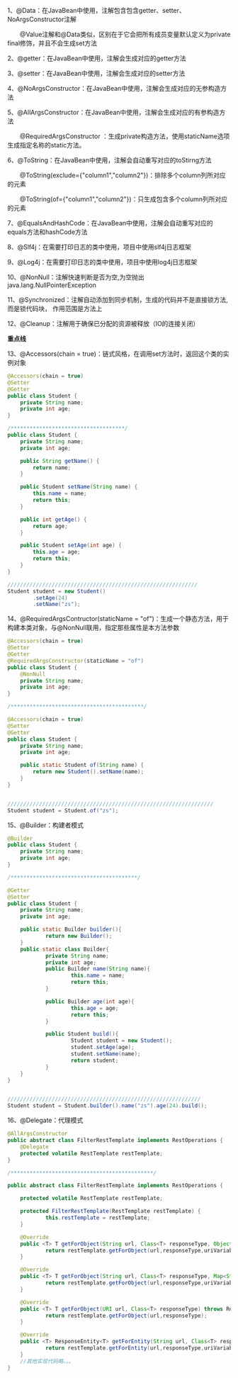 1、@Data：在JavaBean中使用，注解包含包含getter、setter、NoArgsConstructor注解

　　@Value注解和@Data类似，区别在于它会把所有成员变量默认定义为private final修饰，并且不会生成set方法

2、@getter：在JavaBean中使用，注解会生成对应的getter方法

3、@setter：在JavaBean中使用，注解会生成对应的setter方法

4、@NoArgsConstructor：在JavaBean中使用，注解会生成对应的无参构造方法

5、@AllArgsConstructor：在JavaBean中使用，注解会生成对应的有参构造方法

　　@RequiredArgsConstructor ：生成private构造方法，使用staticName选项生成指定名称的static方法。

6、@ToString：在JavaBean中使用，注解会自动重写对应的toStirng方法

　　@ToString(exclude={"column1","column2"})：排除多个column列所对应的元素

　　@ToString(of={"column1","column2"})：只生成包含多个column列所对应的元素

7、@EqualsAndHashCode：在JavaBean中使用，注解会自动重写对应的equals方法和hashCode方法

8、@Slf4j：在需要打印日志的类中使用，项目中使用slf4j日志框架

9、@Log4j：在需要打印日志的类中使用，项目中使用log4j日志框架

10、@NonNull：注解快速判断是否为空,为空抛出java.lang.NullPointerException

11、@Synchronized：注解自动添加到同步机制，生成的代码并不是直接锁方法,而是锁代码块， 作用范围是方法上

12、@Cleanup：注解用于确保已分配的资源被释放（IO的连接关闭）

**重点线**

13、@Accessors(chain = true)：链式风格，在调用set方法时，返回这个类的实例对象

```java
@Accessors(chain = true)
@Setter
@Getter
public class Student {
    private String name;
    private int age;
}

/************************************/
public class Student {
    private String name;
    private int age;

    public String getName() {
        return name;
    }

    public Student setName(String name) {
        this.name = name;
        return this;
    }

    public int getAge() {
        return age;
    }

    public Student setAge(int age) {
        this.age = age;
        return this;
    }
}

////////////////////////////////////////////////////////////
Student student = new Student()
        .setAge(24)
        .setName("zs");
```

14、@RequiredArgsContructor(staticName = "of")：生成一个静态方法，用于构建本类对象，与@NonNull联用，指定那些属性是本方法参数

```java
@Accessors(chain = true)
@Setter
@Getter
@RequiredArgsConstructor(staticName = "of")
public class Student {
    @NonNull 
    private String name;
    private int age;
}

/******************************************/

@Accessors(chain = true)
@Setter
@Getter
public class Student {
    private String name;
    private int age;

    public static Student of(String name) {
        return new Student().setName(name);
    } 
}


/////////////////////////////////////////////////////////////////
Student student = Student.of("zs");
```

15、@Builder：构建者模式

```java
@Builder
public class Student {
    private String name;
    private int age;
}

/****************************************/

@Getter
@Setter
public class Student {
    private String name;
    private int age;

    public static Builder builder(){
            return new Builder();
    }
    public static class Builder{
            private String name;
            private int age;
            public Builder name(String name){
                    this.name = name;
                    return this;
            }

            public Builder age(int age){
                    this.age = age;
                    return this;
            }

            public Student build(){
                    Student student = new Student();
                    student.setAge(age);
                    student.setName(name);
                    return student;
            }
    }
}


/////////////////////////////////////////////////////////////
Student student = Student.builder().name("zs").age(24).build();
```

16、@Delegate：代理模式

```java
@AllArgsConstructor
public abstract class FilterRestTemplate implements RestOperations {
    @Delegate
    protected volatile RestTemplate restTemplate;
}

/*********************************************/

public abstract class FilterRestTemplate implements RestOperations {

    protected volatile RestTemplate restTemplate;

    protected FilterRestTemplate(RestTemplate restTemplate) {
            this.restTemplate = restTemplate;
    }

    @Override
    public <T> T getForObject(String url, Class<T> responseType, Object... uriVariables) throws RestClientException {
            return restTemplate.getForObject(url,responseType,uriVariables);
    }

    @Override
    public <T> T getForObject(String url, Class<T> responseType, Map<String, ?> uriVariables) throws RestClientException {
            return restTemplate.getForObject(url,responseType,uriVariables);
    }

    @Override
    public <T> T getForObject(URI url, Class<T> responseType) throws RestClientException {
            return restTemplate.getForObject(url,responseType);
    }

    @Override
    public <T> ResponseEntity<T> getForEntity(String url, Class<T> responseType, Object... uriVariables) throws RestClientException {
            return restTemplate.getForEntity(url,responseType,uriVariables);
    }
    //其他实现代码略。。。
}
```

